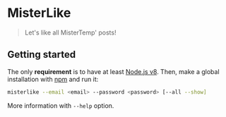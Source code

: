 # MisterLike

> Let's like all MisterTemp' posts!

## Getting started

The only **requirement** is to have at least [Node.js v8](https://nodejs.org). Then, make a global installation with [npm](https://www.npmjs.com/) and run it:

```bash
misterlike --email <email> --password <password> [--all --show]
```

More information with `--help` option.
